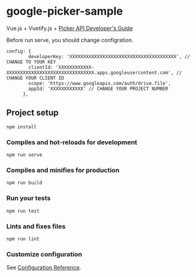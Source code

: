 # google-picker-sample

Vue.js + Vuetify.js + [Picker API Developer's Guide](https://developers.google.com/picker/docs/)

Before run serve, you should change configration.
```
config: {
        developerKey: 'XXXXXXXXXXXXXXXXXXXXXXXXXXXXXXXXXXXXXXX', // CHANGE TO YOUR KEY
        clientId: 'XXXXXXXXXXXX-XXXXXXXXXXXXXXXXXXXXXXXXXXXXXXXX.apps.googleusercontent.com', // CHANGE YOUR CLIENT ID
        scope: 'https://www.googleapis.com/auth/drive.file',
        appId: 'XXXXXXXXXXXX' // CHANGE YOUR PROJECT NUMBER
      },
```
## Project setup
```
npm install
```

### Compiles and hot-reloads for development
```
npm run serve
```

### Compiles and minifies for production
```
npm run build
```

### Run your tests
```
npm run test
```

### Lints and fixes files
```
npm run lint
```

### Customize configuration
See [Configuration Reference](https://cli.vuejs.org/config/).
